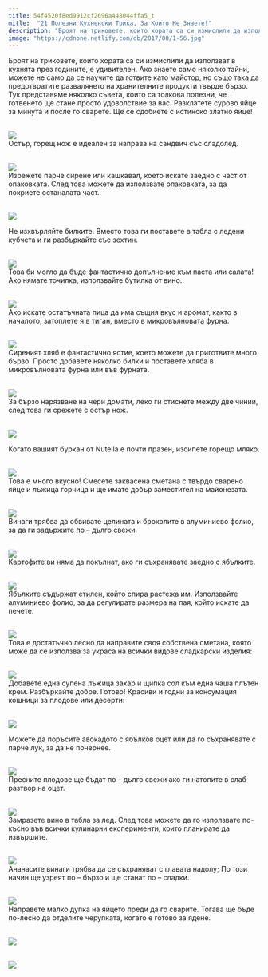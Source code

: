 ```yaml
---
title: 54f4520f8ed9912cf2696a448044ffa5_t
mitle:  "21 Полезни Кухненски Трика, За Които Не Знаете!"
description: "Броят на триковете, които хората са си измислили да използват в кухнята през годините, е удивителен. Ако знаете само няколко тайни, можете не само да се научите да го"
image: "https://cdnone.netlify.com/db/2017/08/1-56.jpg"
---
```


 <p>Броят на триковете, които хората са си измислили да използват в кухнята през годините, е удивителен. Ако знаете само няколко тайни, можете не само да се научите да готвите като майстор, но също така да предотвратите развалянето на хранителните продукти твърде бързо. Тук представяме няколко съвета, които са толкова полезни, че готвенето ще стане просто удоволствие за вас. Разклатете сурово яйце за минута и после го сварете. Ще се сдобиете с истинско златно яйце!</p>       <p> <br/><img src="https://cdnone.netlify.com/db/2017/08/1-56.jpg"/><br/> Остър, горещ нож е идеален за направа на сандвич със сладолед.</p> <p> <br/><img src="https://cdnone.netlify.com/db/2017/08/2-56.jpg"/><br/> Изрежете парче сирене или кашкавал, което искате заедно с част от опаковката. След това можете да използвате опаковката, за да покриете останалата част.</p> <p> <br/><img src="https://cdnone.netlify.com/db/2017/08/3-60.jpg"/><br/></p>      <p>Не изхвърляйте билките. Вместо това ги поставете в табла с ледени кубчета и ги разбъркайте със зехтин.</p> <p> <br/><img src="https://cdnone.netlify.com/db/2017/08/4-54.jpg"/><br/> Това би могло да бъде фантастично допълнение към паста или салата! Ако нямате точилка, използвайте бутилка от вино.</p> <p> <br/><img src="https://cdnone.netlify.com/db/2017/08/5-54.jpg"/><br/> Ако искате остатъчната пица да има същия вкус и аромат, както в началото, затоплете я в тиган, вместо в микровълновата фурна.</p> <p> <br/><img src="https://cdnone.netlify.com/db/2017/08/6-58.jpg"/><br/> Сиреният хляб е фантастично ястие, което можете да приготвите много бързо. Просто добавете няколко билки и поставете хляба в микровълновата фурна или във фурната.</p>      <p> <br/><img src="https://cdnone.netlify.com/db/2017/08/7-55.jpg"/><br/> За бързо нарязване на чери домати, леко ги стиснете между две чинии, след това ги срежете с остър нож.</p> <p> <br/><img src="https://cdnone.netlify.com/db/2017/08/8-58.jpg"/><br/></p> <p> Когато вашият буркан от Nutella е почти празен, изсипете горещо мляко.</p> <p> <br/><img src="https://cdnone.netlify.com/db/2017/08/9-56.jpg"/><br/> Това е много вкусно! Смесете заквасена сметана с твърдо сварено яйце и лъжица горчица и ще имате добър заместител на майонезата.</p> <p> <br/><img src="https://cdnone.netlify.com/db/2017/08/10-48.jpg"/><br/> Винаги трябва да обвивате целината и броколите в алуминиево фолио, за да ги задържите по – дълго свежи.</p> <p> <br/><img src="https://cdnone.netlify.com/db/2017/08/11-48.jpg"/><br/> Картофите ви няма да покълнат, ако ги съхранявате заедно с ябълките.</p>      <p> <br/><img src="https://cdnone.netlify.com/db/2017/08/12-46.jpg"/><br/> Ябълките съдържат етилен, който спира растежа им. Използвайте алуминиево фолио, за да регулирате размера на пая, който искате да печете.</p> <p> <br/><img src="https://cdnone.netlify.com/db/2017/08/13-44.jpg"/><br/> Това е достатъчно лесно да направите своя собствена сметана, която може да се използва за украса на всички видове сладкарски изделия:</p> <p> <br/><img src="https://cdnone.netlify.com/db/2017/08/14-45.jpg"/><br/> Добавете една супена лъжица захар и щипка сол към една чаша плътен крем. Разбъркайте добре. Готово! Красиви и годни за консумация кошници за плодове или десерти:</p> <p> <br/><img src="https://cdnone.netlify.com/db/2017/08/15-45.jpg"/><br/></p>      <p> Можете да поръсите авокадото с ябълков оцет или да го съхранявате с парче лук, за да не почернее.</p> <p> <br/><img src="https://cdnone.netlify.com/db/2017/08/16-41.jpg"/><br/> Пресните плодове ще бъдат по – дълго свежи ако ги натопите в слаб разтвор на оцет.</p> <p> <br/><img src="https://cdnone.netlify.com/db/2017/08/17-39.jpg"/><br/> Замразете вино в табла за лед. След това можете да го използвате по-късно във всички кулинарни експерименти, които планирате да извършите.</p> <p> <br/><img src="https://cdnone.netlify.com/db/2017/08/18-36.jpg"/><br/> Ананасите винаги трябва да се съхраняват с главата надолу; По този начин ще узреят по – бързо и ще станат по – сладки.</p> <p> <br/><img src="https://cdnone.netlify.com/db/2017/08/19-31.jpg"/><br/> Направете малко дупка на яйцето преди да го сварите. Тогава ще бъде по-лесно да отделите черупката, когато е готово за ядене.</p> <p> <br/><img src="https://cdnone.netlify.com/db/2017/08/20-27.jpg"/><br/></p>  <p> <br/><img src="https://cdnone.netlify.com/db/2017/08/21-22.jpg"/><br/></p>       